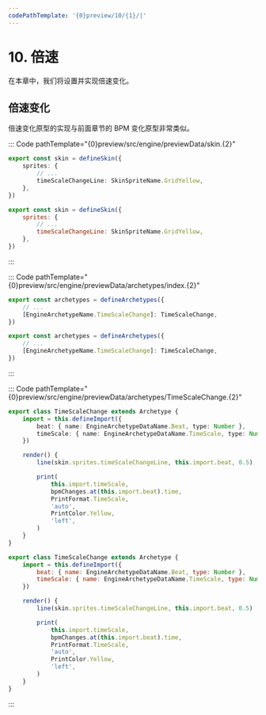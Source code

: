 ```yaml
---
codePathTemplate: '{0}preview/10/{1}/|'
---
```


# 10. 倍速

在本章中，我们将设置并实现倍速变化。

## 倍速变化

倍速变化原型的实现与前面章节的 BPM 变化原型非常类似。

::: Code pathTemplate="{0}preview/src/engine/previewData/skin.{2}"

```ts
export const skin = defineSkin({
    sprites: {
        // ...
        timeScaleChangeLine: SkinSpriteName.GridYellow,
    },
})
```

```js
export const skin = defineSkin({
    sprites: {
        // ...
        timeScaleChangeLine: SkinSpriteName.GridYellow,
    },
})
```

:::

::: Code pathTemplate="{0}preview/src/engine/previewData/archetypes/index.{2}"

```ts
export const archetypes = defineArchetypes({
    // ...
    [EngineArchetypeName.TimeScaleChange]: TimeScaleChange,
})
```

```js
export const archetypes = defineArchetypes({
    // ...
    [EngineArchetypeName.TimeScaleChange]: TimeScaleChange,
})
```

:::

::: Code pathTemplate="{0}preview/src/engine/previewData/archetypes/TimeScaleChange.{2}"

```ts
export class TimeScaleChange extends Archetype {
    import = this.defineImport({
        beat: { name: EngineArchetypeDataName.Beat, type: Number },
        timeScale: { name: EngineArchetypeDataName.TimeScale, type: Number },
    })

    render() {
        line(skin.sprites.timeScaleChangeLine, this.import.beat, 0.5)

        print(
            this.import.timeScale,
            bpmChanges.at(this.import.beat).time,
            PrintFormat.TimeScale,
            'auto',
            PrintColor.Yellow,
            'left',
        )
    }
}
```

```js
export class TimeScaleChange extends Archetype {
    import = this.defineImport({
        beat: { name: EngineArchetypeDataName.Beat, type: Number },
        timeScale: { name: EngineArchetypeDataName.TimeScale, type: Number },
    })

    render() {
        line(skin.sprites.timeScaleChangeLine, this.import.beat, 0.5)

        print(
            this.import.timeScale,
            bpmChanges.at(this.import.beat).time,
            PrintFormat.TimeScale,
            'auto',
            PrintColor.Yellow,
            'left',
        )
    }
}
```

:::
